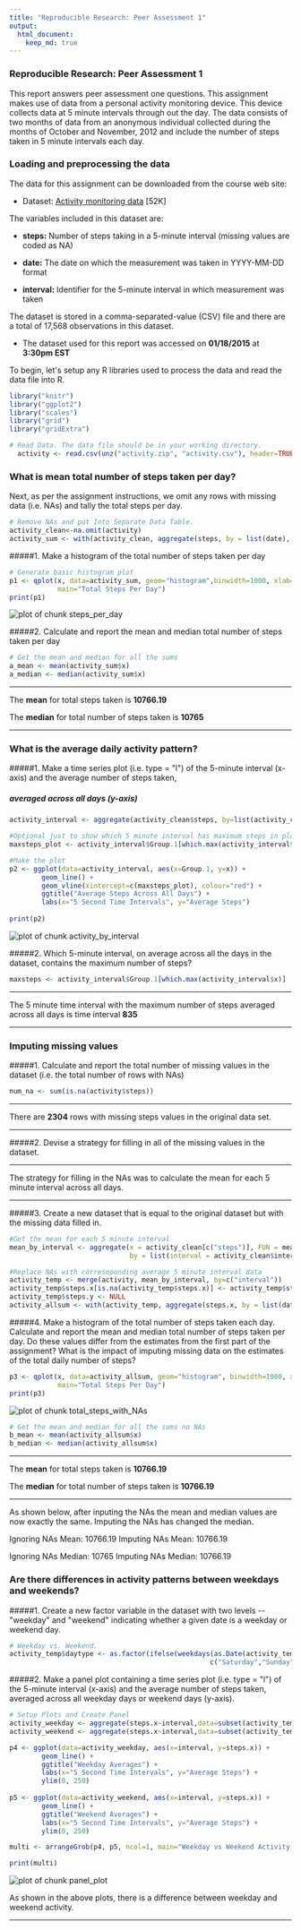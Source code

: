 ```yaml
---
title: "Reproducible Research: Peer Assessment 1"
output: 
  html_document:
    keep_md: true
---
```

### Reproducible Research: Peer Assessment 1
This report answers peer assessment one questions. This assignment makes use of data from a personal activity monitoring device. This device collects data at 5 minute intervals through out the day. The data consists of two months of data from an anonymous individual collected during the months of October and November, 2012 and include the number of steps taken in 5 minute intervals each day.

### Loading and preprocessing the data

The data for this assignment can be downloaded from the course web site:

- Dataset: [Activity monitoring data](https://d396qusza40orc.cloudfront.net/repdata/data/activity.zip) [52K]

The variables included in this dataset are:

- **steps:** Number of steps taking in a 5-minute interval (missing values are coded as NA)

- **date:** The date on which the measurement was taken in YYYY-MM-DD format

- **interval:** Identifier for the 5-minute interval in which measurement was taken

The dataset is stored in a comma-separated-value (CSV) file and there are a total of 17,568 observations in this dataset.

- The dataset used for this report was accessed on **01/18/2015** at **3:30pm EST**


To begin, let's setup any R libraries used to process the data and read the data file into R.



```r
library("knitr")
library("ggplot2")
library("scales")
library("grid")
library("gridExtra")

# Read Data. The data file should be in your working directory.
  activity <- read.csv(unz("activity.zip", "activity.csv"), header=TRUE)
```

### What is mean total number of steps taken per day?
Next, as per the assignment instructions, we omit any rows with missing data (i.e. NAs) and tally the total steps per day. 

```r
# Remove NAs and put Into Separate Data Table.
activity_clean<-na.omit(activity)
activity_sum <- with(activity_clean, aggregate(steps, by = list(date), sum))
```


#####1. Make a histogram of the total number of steps taken per day

```r
# Generate basic histogram plot
p1 <- qplot(x, data=activity_sum, geom="histogram",binwidth=1000, xlab="Interval", ylab="Count", 
            main="Total Steps Per Day")
print(p1)
```

![plot of chunk steps_per_day](figure/steps_per_day-1.png) 


#####2. Calculate and report the mean and median total number of steps taken per day

```r
# Get the mean and median for all the sums
a_mean <- mean(activity_sum$x)
a_median <- median(activity_sum$x)
```

_______________________________________________________________________
The **mean** for total steps taken is **10766.19**


The **median** for total number of steps taken is **10765**

_______________________________________________________________________


### What is the average daily activity pattern?

#####1. Make a time series plot (i.e. type = "l") of the 5-minute interval (x-axis) and the average number of steps taken,
#####   averaged across all days (y-axis)


```r
activity_interval <- aggregate(activity_clean$steps, by=list(activity_clean$interval), FUN=mean)

#Optional just to show which 5 minute interval has maximum steps in plot
maxsteps_plot <- activity_interval$Group.1[which.max(activity_interval$x)]

#Make the plot
p2 <- ggplot(data=activity_interval, aes(x=Group.1, y=x)) + 
        geom_line() +
        geom_vline(xintercept=c(maxsteps_plot), colour="red") +
        ggtitle("Average Steps Across All Days") +
        labs(x="5 Second Time Intervals", y="Average Steps")
      
print(p2)
```

![plot of chunk activity_by_interval](figure/activity_by_interval-1.png) 

#####2. Which 5-minute interval, on average across all the days in the dataset, contains the maximum number of steps?


```r
maxsteps <- activity_interval$Group.1[which.max(activity_interval$x)]
```


_______________________________________________________________________
The 5 minute time interval with the maximum number of steps averaged across all days is time interval **835**

_______________________________________________________________________

### Imputing missing values

#####1. Calculate and report the total number of missing values in the dataset (i.e. the total number of rows with NAs)

```r
num_na <- sum(is.na(activity$steps))
```

_______________________________________________________________________
There are **2304** rows with missing steps values in the original data set.

_______________________________________________________________________

#####2. Devise a strategy for filling in all of the missing values in the dataset. 

_______________________________________________________________________
The strategy for filling in the NAs was to calculate the mean for each 5 minute interval across all days.

_______________________________________________________________________

#####3. Create a new dataset that is equal to the original dataset but with the missing data filled in.

```r
#Get the mean for each 5 minute interval
mean_by_interval <- aggregate(x = activity_clean[c("steps")], FUN = mean, 
                              by = list(interval = activity_clean$interval))

#Replace NAs with corresoponding average 5 minute interval data
activity_temp <- merge(activity, mean_by_interval, by=c("interval"))
activity_temp$steps.x[is.na(activity_temp$steps.x)] <- activity_temp$steps.y[is.na(activity_temp$steps.x)] 
activity_temp$steps.y <- NULL
activity_allsum <- with(activity_temp, aggregate(steps.x, by = list(date), sum))
```

#####4. Make a histogram of the total number of steps taken each day. 
Calculate and report the mean and median total number of steps taken per day. Do these values differ from the estimates from the first part of the assignment? What is the impact of imputing missing data on the estimates of the total daily number of steps?


```r
p3 <- qplot(x, data=activity_allsum, geom="histogram", binwidth=1000, xlab="Interval", ylab="Count", 
            main="Total Steps Per Day")
print(p3)
```

![plot of chunk total_steps_with_NAs](figure/total_steps_with_NAs-1.png) 

```r
# Get the mean and median for all the sums no NAs
b_mean <- mean(activity_allsum$x)
b_median <- median(activity_allsum$x)
```

_______________________________________________________________________
The **mean** for total steps taken is **10766.19**


The **median** for total number of steps taken is **10766.19**

_______________________________________________________________________

As shown below, after inputing the NAs the mean and median values are now exactly the same. Imputing the NAs has changed the  median. 


Ignoring NAs Mean:      10766.19
Imputing NAs Mean:      10766.19
 
Ignoring NAs Median:    10765
Imputing NAs Median:     10766.19


### Are there differences in activity patterns between weekdays and weekends?
#####1. Create a new factor variable in the dataset with two levels -- "weekday" and "weekend" indicating whether a given date is a weekday or weekend day.

```r
# Weekday vs. Weekend.
activity_temp$daytype <- as.factor(ifelse(weekdays(as.Date(activity_temp$date)) %in% 
                                                  c("Saturday","Sunday"), "Weekend", "Weekday")) 
```

#####2. Make a panel plot containing a time series plot (i.e. type = "l") of the 5-minute interval (x-axis) and the average number of steps taken, averaged across all weekday days or weekend days (y-axis).

```r
# Setup Plots and Create Panel 
activity_weekday <- aggregate(steps.x~interval,data=subset(activity_temp,daytype=="Weekday"),mean)
activity_weekend <- aggregate(steps.x~interval,data=subset(activity_temp,daytype=="Weekend"),mean)

p4 <- ggplot(data=activity_weekday, aes(x=interval, y=steps.x)) + 
        geom_line() +
        ggtitle("Weekday Averages") +
        labs(x="5 Second Time Intervals", y="Average Steps") +
        ylim(0, 250)
           
p5 <- ggplot(data=activity_weekend, aes(x=interval, y=steps.x)) + 
        geom_line() +
        ggtitle("Weekend Averages") +
        labs(x="5 Second Time Intervals", y="Average Steps") +
        ylim(0, 250)

multi <- arrangeGrob(p4, p5, ncol=1, main="Weekday vs Weekend Activity Comparison")

print(multi)
```

![plot of chunk panel_plot](figure/panel_plot-1.png) 

As shown in the above plots, there is a difference between weekday and weekend activity.  

_______________________________________________________________________
